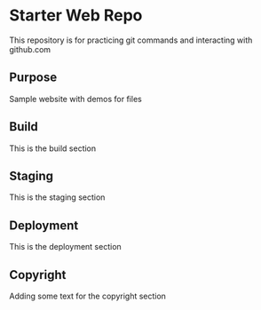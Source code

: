 # Starter Web Repo
This repository is for practicing git commands and interacting with github.com

## Purpose
Sample website with demos for files

## Build
This is the  build section

## Staging
This is the staging section

## Deployment
This is the deployment section

## Copyright
Adding some text for the copyright section



